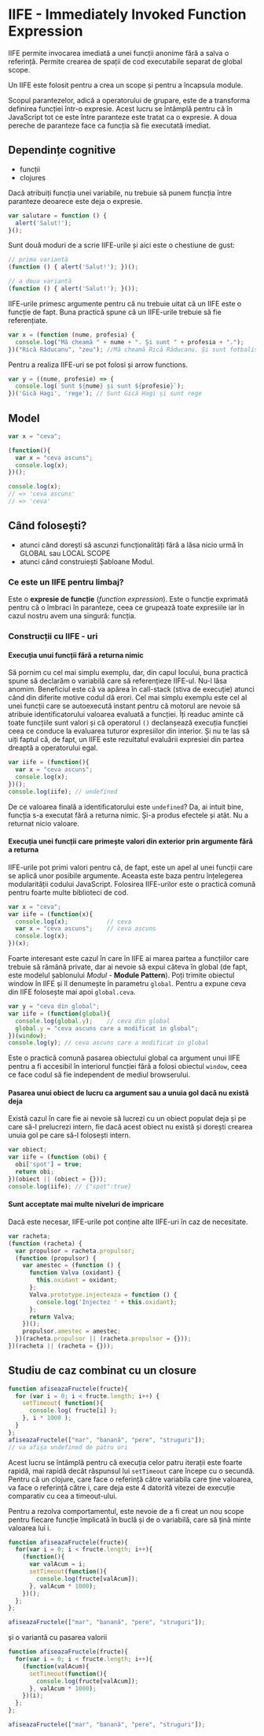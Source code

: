 # IIFE - Immediately Invoked Function Expression

IIFE permite invocarea imediată a unei funcții anonime fără a salva o referință. Permite crearea de spații de cod executabile separat de global scope.

Un IIFE este folosit pentru a crea un scope și pentru a încapsula module.

Scopul parantezelor, adică a operatorului de grupare, este de a transforma definirea funcției într-o expresie. Acest lucru se întâmplă pentru că în JavaScript tot ce este între paranteze este tratat ca o expresie. A doua pereche de paranteze face ca funcția să fie executată imediat.

## Dependințe cognitive
- funcții
- clojures

Dacă atribuiți funcția unei variabile, nu trebuie să punem funcția între paranteze deoarece este deja o expresie.

```javascript
var salutare = function () {
  alert('Salut!');
}();
```

Sunt două moduri de a scrie IIFE-urile și aici este o chestiune de gust:

```javascript
// prima variantă
(function () { alert('Salut!'); })();

// a doua variantă
(function () { alert('Salut!'); }());
```

IIFE-urile primesc argumente pentru că nu trebuie uitat că un IIFE este o funcție de fapt. Buna practică spune că un IIFE-urile trebuie să fie referențiate.

```javascript
var x = (function (nume, profesia) {
  console.log("Mă cheamă " + nume + ". Și sunt " + profesia + ".");
})("Rică Răducanu", "zeu"); //Mă cheamă Rică Răducanu. Și sunt fotbalist.
```

Pentru a realiza IIFE-uri se pot folosi și arrow functions.

```javascript
var y = ((nume, profesie) => {
  console.log(`Sunt ${nume} și sunt ${profesie}`);
})('Gică Hagi', 'rege'); // Sunt Gică Hagi și sunt rege
```

## Model

```javascript
var x = "ceva";

(function(){
  var x = "ceva ascuns";
  console.log(x);
})();

console.log(x);
// => 'ceva ascuns'
// => 'ceva'
```

## Când folosești?

- atunci când dorești să ascunzi funcționalități fără a lăsa nicio urmă în GLOBAL sau LOCAL SCOPE
- atunci când construiești Șabloane Modul.

### Ce este un IIFE pentru limbaj?

Este o **expresie de funcție** (*function expression*). Este o funcție exprimată pentru că o îmbraci în paranteze, ceea ce grupează toate expresiile iar în cazul nostru avem una singură: funcția.

### Construcții cu IIFE - uri

#### Execuția unui funcții fără a returna nimic

Să pornim cu cel mai simplu exemplu, dar, din capul locului, buna practică spune să declarăm o variabilă care să referențieze IIFE-ul. Nu-l lăsa anomim. Beneficiul este că va apărea în call-stack (stiva de execuție) atunci când din diferite motive codul dă erori.
Cel mai simplu exemplu este cel al unei funcții care se autoexecută instant pentru că motorul are nevoie să atribuie identificatorului valoarea evaluată a funcției. Îți readuc aminte că toate funcțiile sunt valori și că operatorul `()` declanșează execuția funcției ceea ce conduce la evaluarea tuturor expresiilor din interior. Și nu te las să uiți faptul că, de fapt, un IIFE este rezultatul evaluării expresiei din partea dreaptă a operatorului egal.

```javascript
var iife = (function(){
  var x = "ceva ascuns";
  console.log(x);
})();
console.log(iife); // undefined
```

De ce valoarea finală a identificatorului este `undefined`? Da, ai intuit bine, funcția s-a executat fără a returna nimic. Și-a produs efectele și atât. Nu a returnat nicio valoare.

#### Execuția unei funcții care primește valori din exterior prin argumente fără a returna

IIFE-urile pot primi valori pentru că, de fapt, este un apel al unei funcții care se aplică unor posibile argumente. Aceasta este baza pentru înțelegerea modularității codului JavaScript. Folosirea IIFE-urilor este o practică comună pentru foarte multe biblioteci de cod.

```javascript
var x = "ceva";
var iife = (function(x){
  console.log(x);           // ceva
  var x = "ceva ascuns";    // ceva ascuns
  console.log(x);
})(x);
```

Foarte interesant este cazul în care în IIFE ai marea partea a funcțiilor care trebuie să rămână private, dar ai nevoie să expui câteva în global (de fapt, este modelul șablonului *Modul* - **Module Pattern**). Poți trimite obiectul window în IIFE și îl denumește în parametru `global`. Pentru a expune ceva din IIFE folosește mai apoi `global.ceva`.

```javascript
var y = "ceva din global";
var iife = (function(global){
  console.log(global.y);    // ceva din global
  global.y = "ceva ascuns care a modificat in global";
})(window);
console.log(y); // ceva ascuns care a modificat in global
```

Este o practică comună pasarea obiectului global ca argument unui IIFE pentru a fi accesibil în interiorul funcției fără a folosi obiectul `window`, ceea ce face codul să fie independent de mediul browserului.

#### Pasarea unui obiect de lucru ca argument sau a unuia gol dacă nu există deja

Există cazul în care fie ai nevoie să lucrezi cu un obiect populat deja și pe care să-l prelucrezi intern, fie dacă acest obiect nu există și dorești crearea unuia gol pe care să-l folosești intern.

```javascript
var obiect;
var iife = (function (obi) {
  obi['spot'] = true;
  return obi;
})(obiect || (obiect = {}));
console.log(iife); // {"spot":true}
```

#### Sunt acceptate mai multe niveluri de impricare

Dacă este necesar, IIFE-urile pot conține alte IIFE-uri în caz de necesitate.

```javascript
var racheta;
(function (racheta) {
  var propulsor = racheta.propulsor;
  (function (propulsor) {
    var amestec = (function () {
      function Valva (oxidant) {
        this.oxidant = oxidant;
      };
      Valva.prototype.injecteaza = function () {
        console.log('Injectez ' + this.oxidant);
      };
      return Valva;
    })();
    propulsor.amestec = amestec;
  })(racheta.propulsor || (racheta.propulsor = {}));
})(racheta || (racheta = {}));
```

## Studiu de caz combinat cu un closure

```javascript
function afiseazaFructele(fructe){
  for (var i = 0; i < fructe.length; i++) {
    setTimeout( function(){
      console.log( fructe[i] );
    }, i * 1000 );
  }
};
afiseazaFructele(["mar", "banană", "pere", "struguri"]);
// va afișa undefined de patru ori
```

Acest lucru se întâmplă pentru că execuția celor patru iterații este foarte rapidă, mai rapidă decât răspunsul lui `setTimeout` care începe cu o secundă. Pentru că un clojure, care face o referință către variabila care ține valoarea, va face o referință către i, care deja este 4 datorită vitezei de execuție comparativ cu cea a timeout-ului.

Pentru a rezolva comportamentul, este nevoie de a fi creat un nou scope pentru fiecare funcție împlicată în buclă și de o variabilă, care să țină minte valoarea lui i.


```javascript
function afiseazaFructele(fructe){
  for(var i = 0; i < fructe.length; i++){
    (function(){
      var valAcum = i;
      setTimeout(function(){
        console.log(fructe[valAcum]);
      }, valAcum * 1000);
    })();
  };
};

afiseazaFructele(["mar", "banană", "pere", "struguri"]);
```
 și o variantă cu pasarea valorii

 ```javascript
 function afiseazaFructele(fructe){
   for(var i = 0; i < fructe.length; i++){
     (function(valAcum){
       setTimeout(function(){
         console.log(fructe[valAcum]);
       }, valAcum * 1000);
     })(i);
   };
 };

 afiseazaFructele(["mar", "banană", "pere", "struguri"]);
 ```
